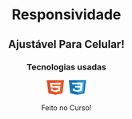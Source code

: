 <div align="center"> 

<h1>Responsividade</h>

<h2>Ajustável Para Celular!</h2>

<h3>Tecnologias usadas</h3>
    <img src="https://raw.githubusercontent.com/devicons/devicon/master/icons/html5/html5-original.svg" width="40" height="30">
    <img src="https://raw.githubusercontent.com/devicons/devicon/master/icons/css3/css3-original.svg" width="40" height="30">
    
<p>Feito no Curso!</p>

</div>
